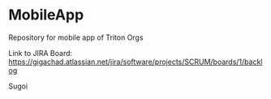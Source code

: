 # MobileApp
Repository for mobile app of Triton Orgs

Link to JIRA Board: https://gigachad.atlassian.net/jira/software/projects/SCRUM/boards/1/backlog

Sugoi

